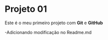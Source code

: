 # Projeto 01

Este é o meu primeiro projeto com **Git** e **GitHub**

-Adicionando modificação no Readme.md